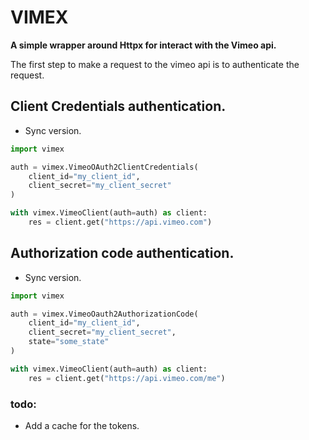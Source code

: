 # VIMEX

**A simple wrapper around Httpx for interact with the Vimeo api.**

The first step to make a request to the vimeo api is to authenticate the request.

## Client Credentials authentication.

* Sync version.

```python
import vimex

auth = vimex.VimeoOAuth2ClientCredentials(
    client_id="my_client_id",
    client_secret="my_client_secret"
)

with vimex.VimeoClient(auth=auth) as client:
    res = client.get("https://api.vimeo.com")
```

## Authorization code authentication.

* Sync version.

```python
import vimex

auth = vimex.VimeoOauth2AuthorizationCode(
    client_id="my_client_id",
    client_secret="my_client_secret",
    state="some_state"
)

with vimex.VimeoClient(auth=auth) as client:
    res = client.get("https://api.vimeo.com/me")

```

### todo:

- Add a cache for the tokens.

